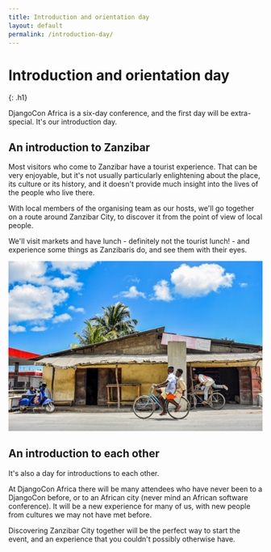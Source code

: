 ```yaml
---
title: Introduction and orientation day
layout: default
permalink: /introduction-day/
---
```


# Introduction and orientation day
{: .h1}

DjangoCon Africa is a six-day conference, and the first day will be extra-special. It's our introduction day.

## An introduction to Zanzibar

Most visitors who come to Zanzibar have a tourist experience. That can be very enjoyable, but it's not usually particularly enlightening about the place, its culture or its history, and it doesn't provide much insight into the lives of the people who live there.

With local members of the organising team as our hosts, we'll go together on a route around Zanzibar City, to discover it from the point of view of local people.

We'll visit markets and have lunch - definitely not the tourist lunch! - and experience some things as Zanzibaris do, and see them with their eyes.

<img class="post-img" src="/static/img/site/Zanzibar_Boys_on_a_bike.jpg" alt="Boys on a bike in Zanzibar" />
<!-- By Kajselius - Own work, CC BY-SA 4.0, https://commons.wikimedia.org/w/index.php?curid=88005548 -->

## An introduction to each other

It's also a day for introductions to each other.

At DjangoCon Africa there will be many attendees who have never been to a DjangoCon before, or to an African city (never mind an African software conference). It will be a new experience for many of us, with new people from cultures we may not have met before.

Discovering Zanzibar City together will be the perfect way to start the event, and an experience that you couldn't possibly otherwise have.
